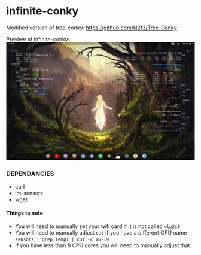 # infinite-conky
Modified version of tree-conky: https://github.com/N2f3/Tree-Conky

Preview of infinite-conky:
![preview](/conky-preview.png)

### DEPENDANCIES
* curl
* lm-sensors
* wget

#### Things to note

* You will need to manually set your wifi card if it is not called `wlp2s0` 
* You will need to manually adjust `cut`  if you have a different GPU name
`sensors | grep temp1 | cut -c 16-19`
* If you have less than 8 CPU cores you will need to manually adjust that.
